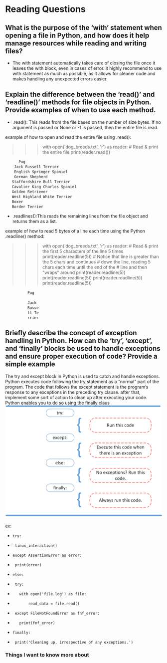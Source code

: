 # Reading Questions


## What is the purpose of the ‘with’ statement when opening a file in Python, and how does it help manage resources while reading and writing files?

- The with statement automatically takes care of closing the file once it leaves the with block, even in cases of error. it highly recommend to use with statement as much as possible, as it allows for cleaner code and makes handling any unexpected errors easier.


## Explain the difference between the ‘read()’ and ‘readline()’ methods for file objects in Python. Provide examples of when to use each method.

- .read(): This reads from the file based on the number of size bytes. If no argument is passed or None or -1 is passed, then the entire file is read.

 example of how to open and read the entire file using .read():

>>> with open('dog_breeds.txt', 'r') as reader:
>>>     # Read & print the entire file
>>>     print(reader.read())

          Pug
        Jack Russell Terrier
        English Springer Spaniel
        German Shepherd
       Staffordshire Bull Terrier
       Cavalier King Charles Spaniel
       Golden Retriever
       West Highland White Terrier
       Boxer
       Border Terrier

- .readlines():This reads the remaining lines from the file object and returns them as a list.

 example of how to read 5 bytes of a line each time using the Python .readline() method:

>>> with open('dog_breeds.txt', 'r') as reader:
>>>     # Read & print the first 5 characters of the line 5 times
>>>     print(reader.readline(5))
>>>     # Notice that line is greater than the 5 chars and continues
>>>     # down the line, reading 5 chars each time until the end of the
>>>     # line and then "wraps" around
>>>     print(reader.readline(5))
>>>     print(reader.readline(5))
>>>     print(reader.readline(5))
>>>     print(reader.readline(5))

              Pug

              Jack
              Russe
              ll Te
              rrier



## Briefly describe the concept of exception handling in Python. How can the ‘try’, ‘except’, and ‘finally’ blocks be used to handle exceptions and ensure proper execution of code? Provide a simple example
 
 The try and except block in Python is used to catch and handle exceptions. Python executes code following the try statement as a “normal” part of the program. The code that follows the except statement is the program’s response to any exceptions in the preceding try clause.
after that, implement some sort of action to clean up after executing your code. Python enables you to do so using the finally claus
![exception](./try_except_else_finally.webp)

ex:
-     try:
-      linux_interaction()
-     except AssertionError as error:
-      print(error)
-     else:
-      try:
-        with open('file.log') as file:
-            read_data = file.read()
-      except FileNotFoundError as fnf_error:
-        print(fnf_error)
-     finally:
-      print('Cleaning up, irrespective of any exceptions.')




### Things I want to know more about